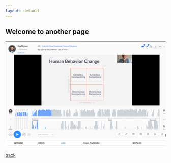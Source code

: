 ```yaml
---
layout: default
---
```


## Welcome to another page

<a data-fancybox="gallery" href="images/1b.png"><img src="images/1.png"></a>
<a data-fancybox="gallery" href="images/2b.png"><img src="images/2.png"></a>


[back](./)
